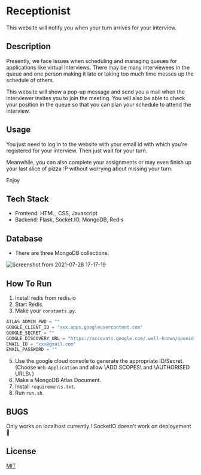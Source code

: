 # Receptionist

This website will notify you when your turn arrives for your interview.

## Description

Presently, we face issues when scheduling and managing queues for applications like virtual Interviews. There may be many interviewees in the queue and one person making it late or taking too much time messes up the schedule of others.

This website will show a pop-up message and send you a mail when the interviewer invites you to join the meeting. You will also be able to check your position in the queue so that you can plan your schedule to attend the interview.

## Usage

You just need to log in to the website with your email id with which you're registered for your interview. Then just wait for your turn.

Meanwhile, you can also complete your assignments or may even finish up your last slice of pizza :P without worrying about missing your turn.

Enjoy

## Tech Stack

-   Frontend: HTML, CSS, Javascript
-   Backend: Flask, Socket.IO, MongoDB, Redis

## Database

-   There are three MongoDB collections.

![Screenshot from 2021-07-28 17-17-19](https://user-images.githubusercontent.com/54475046/127317371-449393b2-28df-4a33-b7f8-c28347d6e3e2.png)

## How To Run

1. Install redis from redis.io
2. Start Redis.
3. Make your `constants.py`.

```python
ATLAS_ADMIN_PWD = ""
GOOGLE_CLIENT_ID = "xxx.apps.googleusercontent.com"
GOOGLE_SECRET = ""
GOOGLE_DISCOVERY_URL = "https://accounts.google.com/.well-known/openid-configuration"
EMAIL_ID = "xxx@gmail.com"
EMAIL_PASSWORD = ""
```

5. Use the google cloud console to generate the appropriate ID/Secret. (Choose `Web Application` and allow \ADD SCOPES\ and \AUTHORISED URLS\ ) <!-- TODO -->
6. Make a MongoDB Atlas Document.
7. Install `requirements.txt`.
8. Run `run.sh`.

## BUGS

Only works on localhost currently ! SocketIO doesn't work on deployement 🚨

## License

[MIT](https://choosealicense.com/licenses/mit/)

